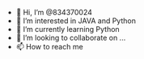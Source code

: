 - 👋 Hi, I’m @834370024
- 👀 I’m interested in JAVA and Python
- 🌱 I’m currently learning Python
- 💞️ I’m looking to collaborate on ...
- 📫 How to reach me 

<!---
834370024/834370024 is a ✨ special ✨ repository because its `README.md` (this file) appears on your GitHub profile.
You can click the Preview link to take a look at your changes.
--->
